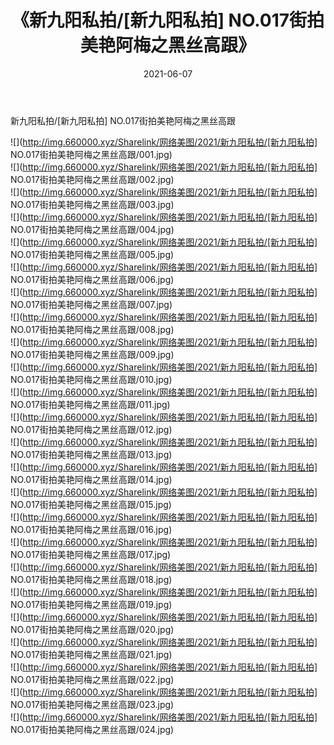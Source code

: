 ﻿---
layout: post
title:  《新九阳私拍/[新九阳私拍] NO.017街拍美艳阿梅之黑丝高跟》
date:   2021-06-07
img: http://img.660000.xyz/Sharelink/网络美图/2021/新九阳私拍/[新九阳私拍] NO.017街拍美艳阿梅之黑丝高跟/000.jpg
categories: [美女, 清纯, 唯美]
---

新九阳私拍/[新九阳私拍] NO.017街拍美艳阿梅之黑丝高跟

 ![](http://img.660000.xyz/Sharelink/网络美图/2021/新九阳私拍/[新九阳私拍] NO.017街拍美艳阿梅之黑丝高跟/001.jpg) <br>![](http://img.660000.xyz/Sharelink/网络美图/2021/新九阳私拍/[新九阳私拍] NO.017街拍美艳阿梅之黑丝高跟/002.jpg) <br>![](http://img.660000.xyz/Sharelink/网络美图/2021/新九阳私拍/[新九阳私拍] NO.017街拍美艳阿梅之黑丝高跟/003.jpg) <br>![](http://img.660000.xyz/Sharelink/网络美图/2021/新九阳私拍/[新九阳私拍] NO.017街拍美艳阿梅之黑丝高跟/004.jpg) <br>![](http://img.660000.xyz/Sharelink/网络美图/2021/新九阳私拍/[新九阳私拍] NO.017街拍美艳阿梅之黑丝高跟/005.jpg) <br>![](http://img.660000.xyz/Sharelink/网络美图/2021/新九阳私拍/[新九阳私拍] NO.017街拍美艳阿梅之黑丝高跟/006.jpg) <br>![](http://img.660000.xyz/Sharelink/网络美图/2021/新九阳私拍/[新九阳私拍] NO.017街拍美艳阿梅之黑丝高跟/007.jpg) <br>![](http://img.660000.xyz/Sharelink/网络美图/2021/新九阳私拍/[新九阳私拍] NO.017街拍美艳阿梅之黑丝高跟/008.jpg) <br>![](http://img.660000.xyz/Sharelink/网络美图/2021/新九阳私拍/[新九阳私拍] NO.017街拍美艳阿梅之黑丝高跟/009.jpg) <br>![](http://img.660000.xyz/Sharelink/网络美图/2021/新九阳私拍/[新九阳私拍] NO.017街拍美艳阿梅之黑丝高跟/010.jpg) <br>![](http://img.660000.xyz/Sharelink/网络美图/2021/新九阳私拍/[新九阳私拍] NO.017街拍美艳阿梅之黑丝高跟/011.jpg) <br>![](http://img.660000.xyz/Sharelink/网络美图/2021/新九阳私拍/[新九阳私拍] NO.017街拍美艳阿梅之黑丝高跟/012.jpg) <br>![](http://img.660000.xyz/Sharelink/网络美图/2021/新九阳私拍/[新九阳私拍] NO.017街拍美艳阿梅之黑丝高跟/013.jpg) <br>![](http://img.660000.xyz/Sharelink/网络美图/2021/新九阳私拍/[新九阳私拍] NO.017街拍美艳阿梅之黑丝高跟/014.jpg) <br>![](http://img.660000.xyz/Sharelink/网络美图/2021/新九阳私拍/[新九阳私拍] NO.017街拍美艳阿梅之黑丝高跟/015.jpg) <br>![](http://img.660000.xyz/Sharelink/网络美图/2021/新九阳私拍/[新九阳私拍] NO.017街拍美艳阿梅之黑丝高跟/016.jpg) <br>![](http://img.660000.xyz/Sharelink/网络美图/2021/新九阳私拍/[新九阳私拍] NO.017街拍美艳阿梅之黑丝高跟/017.jpg) <br>![](http://img.660000.xyz/Sharelink/网络美图/2021/新九阳私拍/[新九阳私拍] NO.017街拍美艳阿梅之黑丝高跟/018.jpg) <br>![](http://img.660000.xyz/Sharelink/网络美图/2021/新九阳私拍/[新九阳私拍] NO.017街拍美艳阿梅之黑丝高跟/019.jpg) <br>![](http://img.660000.xyz/Sharelink/网络美图/2021/新九阳私拍/[新九阳私拍] NO.017街拍美艳阿梅之黑丝高跟/020.jpg) <br>![](http://img.660000.xyz/Sharelink/网络美图/2021/新九阳私拍/[新九阳私拍] NO.017街拍美艳阿梅之黑丝高跟/021.jpg) <br>![](http://img.660000.xyz/Sharelink/网络美图/2021/新九阳私拍/[新九阳私拍] NO.017街拍美艳阿梅之黑丝高跟/022.jpg) <br>![](http://img.660000.xyz/Sharelink/网络美图/2021/新九阳私拍/[新九阳私拍] NO.017街拍美艳阿梅之黑丝高跟/023.jpg) <br>![](http://img.660000.xyz/Sharelink/网络美图/2021/新九阳私拍/[新九阳私拍] NO.017街拍美艳阿梅之黑丝高跟/024.jpg) <br>